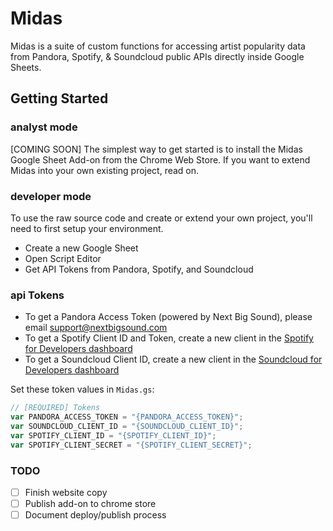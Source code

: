 # Midas

Midas is a suite of custom functions for accessing artist popularity data from Pandora, Spotify, & Soundcloud public APIs directly inside Google Sheets.

## Getting Started

### analyst mode

[COMING SOON] The simplest way to get started is to install the Midas Google Sheet Add-on from the Chrome Web Store. If you want to extend Midas into your own existing project, read on.

### developer mode

To use the raw source code and create or extend your own project, you'll need to first setup your environment.

- Create a new Google Sheet
- Open Script Editor
- Get API Tokens from Pandora, Spotify, and Soundcloud

### api Tokens

- To get a Pandora Access Token (powered by Next Big Sound), please email support@nextbigsound.com
- To get a Spotify Client ID and Token, create a new client in the [Spotify for Developers dashboard](https://developer.spotify.com/dashboard/applications)
- To get a Soundcloud Client ID, create a new client in the [Soundcloud for Developers dashboard](https://soundcloud.com/you/apps)

Set these token values in `Midas.gs`:

```javascript
// [REQUIRED] Tokens
var PANDORA_ACCESS_TOKEN = "{PANDORA_ACCESS_TOKEN}";
var SOUNDCLOUD_CLIENT_ID = "{SOUNDCLOUD_CLIENT_ID}";
var SPOTIFY_CLIENT_ID = "{SPOTIFY_CLIENT_ID}";
var SPOTIFY_CLIENT_SECRET = "{SPOTIFY_CLIENT_SECRET}";
```


### TODO

- [ ] Finish website copy
- [ ] Publish add-on to chrome store
- [ ] Document deploy/publish process